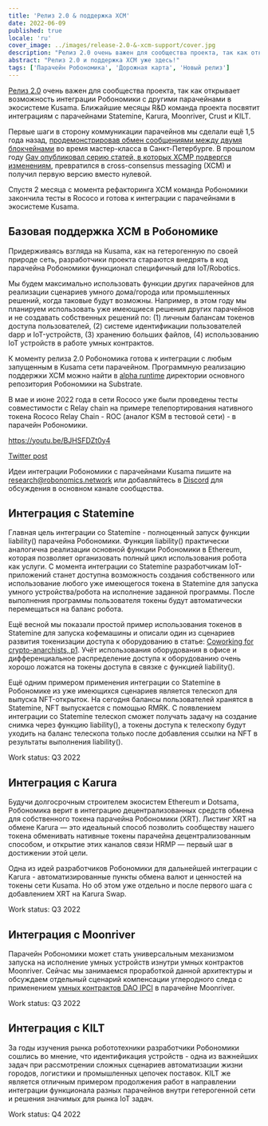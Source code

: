 ```yaml
---
title: 'Релиз 2.0 & поддержка XCM'
date: 2022-06-09
published: true
locale: 'ru'
cover_image: ../images/release-2.0-&-xcm-support/cover.jpg
description: "Релиз 2.0 очень важен для сообщества проекта, так как открывает возможность интеграции Робономики с другими парачейнами в экосистеме Kusama. Ближайшие месяцы R&D команда проекта посвятит интеграциям с парачейнами Statemine, Karura, Moonriver, Crust и KILT."
abstract: "Релиз 2.0 и поддержка XCM уже здесь!"
tags: ['Парачейн Робономика', 'Дорожная карта', 'Новый релиз']
---
```


[Релиз 2.0](https://github.com/airalab/robonomics/releases/tag/v2.0.0) очень важен для сообщества проекта, так как открывает возможность интеграции Робономики с другими парачейнами в экосистеме Kusama. Ближайшие месяцы R&D команда проекта посвятит интеграциям с парачейнами Statemine, Karura, Moonriver, Crust и KILT.

Первые шаги в сторону коммуникации парачейнов мы сделали ещё 1,5 года назад, [продемонстрировав обмен сообщениями между двумя блокчейнами](https://wiki.robonomics.network/docs/en/cross-chain-messages/) во время мастер-класса в Санкт-Петербурге. В прошлом году [Gav опубликовал серию статей, в которых XCMP подвергся изменениям](https://medium.com/polkadot-network/xcm-the-cross-consensus-message-format-3b77b1373392), превратился в cross-consensus messaging (XCM) и получил первую версию вместо нулевой.

Спустя 2 месяца с момента рефакторинга XCM команда Робономики закончила тесты в Rococo и готова к интеграции с парачейнами в экосистеме Kusama. 

## Базовая поддержка XCM в Робономике 

Придерживаясь взгляда на Kusama, как на гетерогенную по своей природе сеть, разработчики проекта стараются внедрять в код парачейна Робономики функционал специфичный для IoT/Robotics. 

Мы будем максимально использовать функции других парачейнов для реализации сценариев умного дома/города или промышленных решений, когда таковые будут возможны. Например, в этом году мы планируем использовать уже имеющиеся решения других парачейнов и не создавать собственных решений по: (1) личным балансам токенов доступа пользователей, (2) системе идентификации пользователей dapp и IoT-устройств, (3) хранению больших файлов, (4) использованию IoT устройств в работе умных контрактов.

К моменту релиза 2.0 Робономика готова к интеграции с любым запущенным в Kusama сети парачейном. Программную реализацию поддержки XCM можно найти в [alpha runtime](https://github.com/airalab/robonomics/tree/master/runtime/alpha) директории основного репозитория Робономики на Substrate.

В мае и июне 2022 года в сети Rococo уже были проведены тесты совместимости с Relay chain на примере телепортирования нативного токена Rococo Relay Chain - ROC (аналог KSM в тестовой сети) - в парачейн Робономики.

https://youtu.be/BJHSFDZt0y4

[Twitter post](https://twitter.com/AIRA_Robonomics/status/1534081132765097984)

Идеи интеграции Робономики с парачейнами Kusama пишите на research@robonomics.network или добавляйтесь в [Discord](https://discord.gg/atduhWZpVr) для обсуждения в основном канале сообщества.

## Интеграция с Statemine

Главная цель интеграции со Statemine - полноценный запуск функции liability() парачейна Робономики. Функция liability() практически аналогична реализации основной функции Робономики в Ethereum, которая позволяет организовать полный цикл использования робота как услуги. С момента интеграции со Statemine разработчикам IoT-приложений станет доступна возможность создания собственного или использование любого уже имеющегося токена в Statemine для запуска умного устройства/робота на исполнение заданной программы. После выполнения программы пользователя токены будут автоматически перемещаться на баланс робота.

Ещё весной мы показали простой пример использования токенов в Statemine для запуска кофемашины и описали один из сценариев развития токенизации доступа к оборудованию в статье: [Coworking for crypto-anarchists, p1](https://blog.aira.life/coworking-for-crypto-anarchists-p1-5ebecb252f2d). Учёт использования оборудования в офисе и дифференциальное распределение доступа к оборудованию очень хорошо ложатся на токены доступа в связке с функцией liability().  

Ещё одним примером применения интеграции со Statemine в Робономике из уже имеющихся сценариев является телескоп для выпуска NFT-открыток. На сегодня балансы пользователей хранятся в Statemine, NFT выпускается с помощью RMRK. C появлением интеграции со Statemine телескоп сможет получать задачу на создание снимка через функцию liability(), а токены доступа к телескопу будут уходить на баланс телескопа только после добавления ссылки на NFT в результаты выполнения liability().

Work status: Q3 2022

## Интеграция с Karura

Будучи долгосрочным строителем экосистем Ethereum и Dotsama, Робономика верит в интеграцию децентрализованных средств обмена для собственного токена парачейна Робономики (XRT). Листинг XRT на обмене Karura — это идеальный способ позволить сообществу нашего токена обменивать нативные токены парачейна децентрализованным способом, и открытие этих каналов связи HRMP — первый шаг в достижении этой цели.

Одна из идей разработчиков Робономики для дальнейшей интеграции с Karura - автоматизированные пункты обмена валют и ценностей на токены сети Kusama. Но об этом уже отдельно и после первого шага с добавлением XRT на Karura Swap. 

Work status: Q3 2022

## Интеграция с Moonriver

Парачейн Робономики может стать универсальным механизмом запуска на исполнение умных устройств изнутри умных контрактов Moonriver. Сейчас мы занимаемся проработкой данной архитектуры и обсуждаем отдельный сценарий компенсации углеродного следа с применением [умных контрактов DAO IPCI](https://github.com/DAO-IPCI/DAO-IPCI) в парачейне Moonriver.

Work status: Q3 2022

## Интеграция с KILT

За годы изучения рынка робототехники разработчики Робономики сошлись во мнение, что идентификация устройств - одна из важнейших задач при рассмотрении сложных сценариев автоматизации жизни городов, логистики и промышленных цепочек поставок. KILT же является отличным примером продолжения работ в направлении интеграции функционала разных парачейнов внутри гетерогенной сети и решения значимых для рынка IoT задач.

Work status: Q4 2022